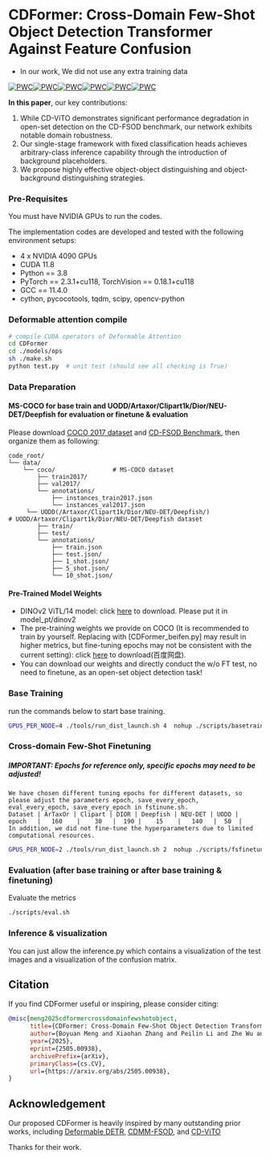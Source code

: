 # CDFormer: Cross-Domain Few-Shot Object Detection Transformer Against Feature Confusion
- In our work, We did not use any extra training data

[![PWC](https://img.shields.io/endpoint.svg?url=https://paperswithcode.com/badge/cdformer-cross-domain-few-shot-object/cross-domain-few-shot-object-detection-on)](https://paperswithcode.com/sota/cross-domain-few-shot-object-detection-on?p=cdformer-cross-domain-few-shot-object)[![PWC](https://img.shields.io/endpoint.svg?url=https://paperswithcode.com/badge/cdformer-cross-domain-few-shot-object/cross-domain-few-shot-object-detection-on-1)](https://paperswithcode.com/sota/cross-domain-few-shot-object-detection-on-1?p=cdformer-cross-domain-few-shot-object)[![PWC](https://img.shields.io/endpoint.svg?url=https://paperswithcode.com/badge/cdformer-cross-domain-few-shot-object/cross-domain-few-shot-object-detection-on-3)](https://paperswithcode.com/sota/cross-domain-few-shot-object-detection-on-3?p=cdformer-cross-domain-few-shot-object)[![PWC](https://img.shields.io/endpoint.svg?url=https://paperswithcode.com/badge/cdformer-cross-domain-few-shot-object/cross-domain-few-shot-object-detection-on-2)](https://paperswithcode.com/sota/cross-domain-few-shot-object-detection-on-2?p=cdformer-cross-domain-few-shot-object)[![PWC](https://img.shields.io/endpoint.svg?url=https://paperswithcode.com/badge/cdformer-cross-domain-few-shot-object/cross-domain-few-shot-object-detection-on-neu)](https://paperswithcode.com/sota/cross-domain-few-shot-object-detection-on-neu?p=cdformer-cross-domain-few-shot-object)[![PWC](https://img.shields.io/endpoint.svg?url=https://paperswithcode.com/badge/cdformer-cross-domain-few-shot-object/cross-domain-few-shot-object-detection-on-4)](https://paperswithcode.com/sota/cross-domain-few-shot-object-detection-on-4?p=cdformer-cross-domain-few-shot-object)


**In this paper**, our key contributions: 
1) While CD-ViTO demonstrates significant performance degradation in open-set detection on the CD-FSOD benchmark, our network exhibits notable domain robustness.
2) Our single-stage framework with fixed classification heads achieves arbitrary-class inference capability through the introduction of background placeholders.
3) We propose highly effective object-object distinguishing and object-background distinguishing strategies.



### Pre-Requisites
You must have NVIDIA GPUs to run the codes.

The implementation codes are developed and tested with the following environment setups:
- 4 x NVIDIA 4090 GPUs
- CUDA 11.8
- Python == 3.8
- PyTorch == 2.3.1+cu118, TorchVision == 0.18.1+cu118
- GCC == 11.4.0
- cython, pycocotools, tqdm, scipy, opencv-python


### Deformable attention compile
```bash
# compile CUDA operators of Deformable Attention
cd CDFormer
cd ./models/ops
sh ./make.sh
python test.py  # unit test (should see all checking is True)
```

### Data Preparation

#### MS-COCO for base train and UODD/Artaxor/Clipart1k/Dior/NEU-DET/Deepfish for evaluation or finetune & evaluation

Please download [COCO 2017 dataset](https://cocodataset.org/) and [CD-FSOD Benchmark](https://github.com/lovelyqian/CDFSOD-benchmark?tab=readme-ov-file), 
then organize them as following:

```
code_root/
└── data/
    └── coco/                # MS-COCO dataset
        ├── train2017/
        ├── val2017/
        └── annotations/
            ├── instances_train2017.json
            └── instances_val2017.json
     └── UODD(/Artaxor/Clipart1k/Dior/NEU-DET/Deepfish/)                # UODD/Artaxor/Clipart1k/Dior/NEU-DET/Deepfish dataset
        ├── train/
        ├── test/
        └── annotations/
            ├── train.json
            ├── test.json/
            ├── 1_shot.json/
            ├── 5_shot.json/
            └── 10_shot.json/
```

#### Pre-Trained Model Weights

- DINOv2 ViTL/14 model: click [here](https://github.com/facebookresearch/dinov2) to download. Please put it in model_pt/dinov2
- The pre-training weights we provide on COCO (It is recommended to train by yourself. Replacing with [CDFormer_beifen.py] may result in higher metrics, but fine-tuning epochs may not be consistent with the current setting): click [here](https://pan.baidu.com/s/1eoe9dkjNlqeQ75aD5PNLOA?pwd=w628) to download(百度网盘).
- You can download our weights and directly conduct the w/o FT test, no need to finetune, as an open-set object detection task!

### Base Training
run the commands below to start base training.
```bash
GPUS_PER_NODE=4 ./tools/run_dist_launch.sh 4  nohup ./scripts/basetrain.sh >/dev/null 2>&1 &
```

### Cross-domain Few-Shot Finetuning
##### IMPORTANT: Epochs for reference only, specific epochs may need to be adjusted!
```
We have chosen different tuning epochs for different datasets, so please adjust the parameters epoch, save_every_epoch, eval_every_epoch, save_every_epoch in fstinune.sh.
Dataset | ArTaxOr | Clipart | DIOR | Deepfish | NEU-DET | UODD |
epoch   |   160    |    30   |  190 |    15    |   140   |  50  |
In addition, we did not fine-tune the hyperparameters due to limited computational resources.
```
```bash
GPUS_PER_NODE=2 ./tools/run_dist_launch.sh 2  nohup ./scripts/fsfinetune.sh >/dev/null 2>&1 &
```

### Evaluation (after base training or after base training & finetuning)
Evaluate the metrics
```bash
./scripts/eval.sh
```

### Inference & visualization
You can just allow the inference.py which contains a visualization of the test images and a visualization of the confusion matrix.

## Citation
If you find CDFormer useful or inspiring, please consider citing:

```bibtex
@misc{meng2025cdformercrossdomainfewshotobject,
      title={CDFormer: Cross-Domain Few-Shot Object Detection Transformer Against Feature Confusion}, 
      author={Boyuan Meng and Xiaohan Zhang and Peilin Li and Zhe Wu and Yiming Li and Wenkai Zhao and Beinan Yu and Hui-Liang Shen},
      year={2025},
      eprint={2505.00938},
      archivePrefix={arXiv},
      primaryClass={cs.CV},
      url={https://arxiv.org/abs/2505.00938}, 
}
```

## Acknowledgement
Our proposed CDFormer is heavily inspired by many outstanding prior works, including [Deformable DETR](https://arxiv.org/pdf/2010.04159), [CDMM-FSOD](https://arxiv.org/pdf/2502.16469), and [CD-ViTO](https://arxiv.org/pdf/2402.03094)

Thanks for their work.
